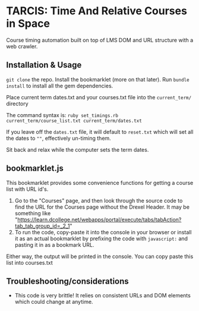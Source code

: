 TARCIS: Time And Relative Courses in Space
==========================================
Course timing automation built on top of LMS DOM and URL structure with a web crawler.

Installation & Usage
--------------------

`git clone` the repo. Install the bookmarklet (more on that later). Run `bundle install` to install all the gem dependencies.

Place current term dates.txt and your courses.txt file into the `current_term/` directory

The command syntax is: `ruby set_timings.rb current_term/course_list.txt current_term/dates.txt`

If you leave off the `dates.txt` file, it will default to `reset.txt` which will set all the dates to `""`, effectively un-timing them.

Sit back and relax while the computer sets the term dates.

bookmarklet.js
--------------
This bookmarklet provides some convenience functions for getting a course list with URL id's. 
1. Go to the "Courses" page, and then look through the source code to find the URL for the Courses page without the Drexel Header. It may be something like "https://learn.dcollege.net/webapps/portal/execute/tabs/tabAction?tab_tab_group_id=_2_1"
2. To run the code, copy-paste it into the console in your browser or install it as an actual bookmarklet by prefixing the code with `javascript:` and pasting it in as a bookmark URL.

Either way, the output will be printed in the console. You can copy paste this list into courses.txt

Troubleshooting/considerations
------------------------------
* This code is very brittle! It relies on consistent URLs and DOM elements which could change at anytime.
